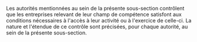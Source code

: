 Les autorités mentionnées au sein de la présente sous-section contrôlent que les entreprises relevant de leur champ de compétence satisfont aux conditions nécessaires à l'accès à leur activité ou à l'exercice de celle-ci. La nature et l'étendue de ce contrôle sont précisées, pour chaque autorité, au sein de la présente sous-section.
